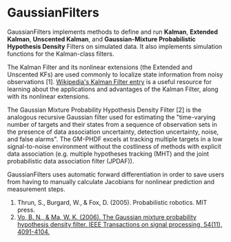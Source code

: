 # GaussianFilters

GaussianFilters implements methods to define and run **Kalman**, **Extended Kalman**, **Unscented Kalman**, and **Gaussian-Mixture Probabilistic Hypothesis Density** Filters on simulated data. It also implements simulation functions for the Kalman-class filters.

The Kalman Filter and its nonlinear extensions (the Extended and Unscented KFs) are used commonly to localize state information from noisy observations \[1\]. [Wikipedia's Kalman Filter entry](https://en.wikipedia.org/wiki/Kalman_filter) is a useful resource for learning about the applications and advantages of the Kalman Filter, along with its nonlinear extensions.

The Gaussian Mixture Probability Hypothesis Density Filter \[2\] is the analogous recursive Gaussian filter used for estimating the "time-varying number of targets and their states from a sequence of observation sets in the presence of data association uncertainty, detection uncertainty, noise, and false alarms". The GM-PHDF excels at tracking multiple targets in a low signal-to-noise environment without the costliness of methods with explicit data association (e.g. multiple hypotheses tracking (MHT) and the joint probabilistic data association filter (JPDAF)).

GaussianFilters uses automatic forward differentiation in order to save users from having to manually calculate Jacobians for nonlinear prediction and measurement steps.

1. Thrun, S., Burgard, W., & Fox, D. (2005). Probabilistic robotics. MIT press.
2. [Vo, B. N., & Ma, W. K. (2006). The Gaussian mixture probability hypothesis density filter. IEEE Transactions on signal processing, 54(11), 4091-4104.](https://ieeexplore.ieee.org/stamp/stamp.jsp?arnumber=1710358)
